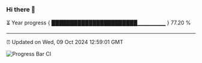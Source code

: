 ### Hi there 👋

⏳ Year progress { ███████████████████████▁▁▁▁▁▁▁ } 77.20 %

---

⏰ Updated on Wed, 09 Oct 2024 12:59:01 GMT

![Progress Bar CI](https://github.com/IshwaranRudhara/GIT-ACTION/workflows/Progress%20Bar%20CI/badge.svg)
